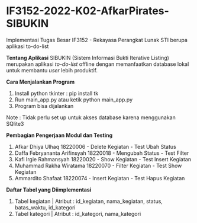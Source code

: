 # IF3152-2022-K02-AfkarPirates-SIBUKIN
Implementasi Tugas Besar IF3152 - Rekayasa Perangkat Lunak STI berupa aplikasi to-do-list

**Tentang Aplikasi**
SIBUKIN (Sistem Informasi Bukti Iterative Listing) merupakan aplikasi _to-do-list_ offline dengan memanfaatkan database lokal untuk membantu _user_ lebih produktif.

**Cara Menjalankan Program**
1. Install python tkinter : pip install tk
2. Run main_app.py atau ketik python main_app.py
3. Program bisa dijalankan

Note : Tidak perlu set up untuk akses database karena menggunakan SQlite3

**Pembagian Pengerjaan Modul dan Testing**
1. Afkar Dhiya Ulhaq              18220006  - Delete Kegiatan   - Test Ubah Status
2. Daffa Febryananta Arifinsyah   18220018  - Mengubah Status   - Test Filter
3. Kafi Irgie Rahmansyah          18220020  - Show Kegiatan     - Test Insert Kegiatan
4. Muhammad Rakha Wiratama        18220070  - Filter Kegiatan   - Test Show Kegiatan
5. Ammardito Shafaat              18220074  - Insert Kegiatan   - Test Hapus Kegiatan

**Daftar Tabel yang Diimplementasi**
1. Tabel kegiatan   |  Atribut : id_kegiatan, nama_kegiatan, status, batas_waktu, id_kategori
2. Tabel kategori   |  Atribut : id_kategori, nama_kategori
